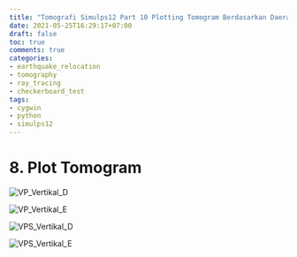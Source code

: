```yaml
---
title: "Tomografi Simulps12 Part 10 Plotting Tomogram Berdasarkan Daerah Teresolusi"
date: 2021-05-25T16:29:17+07:00
draft: false
toc: true
comments: true
categories:
- earthquake_relocation
- tomography
- ray_tracing
- checkerboard_test
tags:
- cygwin
- python
- simulps12
---
```


# 8. Plot Tomogram


![VP_Vertikal_D](/img/simulps12/VP_Vertkal_D.png)

![VP_Vertikal_E](/img/simulps12/VP_Vertkal_E.png)



![VPS_Vertikal_D](/img/simulps12/VPS_Vertkal_D.png)

![VPS_Vertikal_E](/img/simulps12/VPS_Vertkal_E.png)
